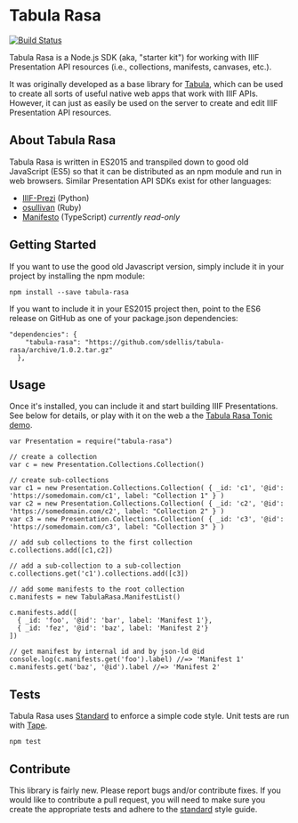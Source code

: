 # Tabula Rasa

[![Build Status](https://travis-ci.org/sdellis/tabula-rasa.svg?branch=master)](https://travis-ci.org/sdellis/tabula-rasa)

Tabula Rasa is a Node.js SDK (aka, "starter kit") for working with IIIF Presentation API resources (i.e., collections, manifests, canvases, etc.).

It was originally developed as a base library for [Tabula](https://github.com/sdellis/tabula), which can be used to create all sorts of useful native web apps that work with IIIF APIs. However, it can just as easily be used on the server to create and edit IIIF Presentation API resources.  

## About Tabula Rasa
Tabula Rasa is written in ES2015 and transpiled down to good old JavaScript (ES5) so that it can be distributed as an npm module and run in web browsers. Similar Presentation API SDKs exist for other languages:

* [IIIF-Prezi](http://github.com/IIIF/iiif-prezi/) (Python)
* [osullivan](http://github.com/IIIF/osullivan/) (Ruby)
* [Manifesto](https://github.com/UniversalViewer/manifesto) (TypeScript) _currently read-only_

## Getting Started
If you want to use the good old Javascript version, simply include it in your project by installing the npm module:
```
npm install --save tabula-rasa
```
If you want to include it in your ES2015 project then, point to the ES6 release on GitHub as one of your package.json dependencies:
```
"dependencies": {
    "tabula-rasa": "https://github.com/sdellis/tabula-rasa/archive/1.0.2.tar.gz"
  },
```

## Usage
Once it's installed, you can include it and start building IIIF Presentations.  See below for details, or play with it on the web a the [Tabula Rasa Tonic demo](https://tonicdev.com/sdellis/tabula-rasa-demo).
```
var Presentation = require("tabula-rasa")

// create a collection
var c = new Presentation.Collections.Collection()

// create sub-collections
var c1 = new Presentation.Collections.Collection( { _id: 'c1', '@id': 'https://somedomain.com/c1', label: "Collection 1" } )
var c2 = new Presentation.Collections.Collection( { _id: 'c2', '@id': 'https://somedomain.com/c2', label: "Collection 2" } )
var c3 = new Presentation.Collections.Collection( { _id: 'c3', '@id': 'https://somedomain.com/c3', label: "Collection 3" } )

// add sub collections to the first collection
c.collections.add([c1,c2])

// add a sub-collection to a sub-collection
c.collections.get('c1').collections.add([c3])

// add some manifests to the root collection
c.manifests = new TabulaRasa.ManifestList()

c.manifests.add([
  { _id: 'foo', '@id': 'bar', label: 'Manifest 1'},
  { _id: 'fez', '@id': 'baz', label: 'Manifest 2'}
])

// get manifest by internal id and by json-ld @id
console.log(c.manifests.get('foo').label) //=> 'Manifest 1'
c.manifests.get('baz', '@id').label //=> 'Manifest 2'
```

## Tests
Tabula Rasa uses [Standard](http://standardjs.com/) to enforce a simple code style. Unit tests are run with [Tape](https://github.com/substack/tape).
```
npm test
```

## Contribute
This library is fairly new. Please report bugs and/or contribute fixes. If you would like to contribute a pull request, you will need to make sure you create the appropriate tests and adhere to the [standard]() style guide.
